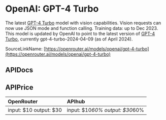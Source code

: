 # OpenAI: GPT-4 Turbo

The latest [GPT-4 Turbo](/models?q=openai/gpt-4-turbo) model with vision capabilities. Vision requests can now use JSON mode and function calling. Training data: up to Dec 2023.
This model is updated by OpenAI to point to the latest version of [GPT-4 Turbo](/models?q=openai/gpt-4-turbo), currently gpt-4-turbo-2024-04-09 (as of April 2024).

SourceLinkName: [https://openrouter.ai/models/openai/gpt-4-turbo](https://openrouter.ai/models/openai/gpt-4-turbo)

## APIDocs



## APIPrice

| OpenRouter | APIhub |
|:---|:---|
| input: $10 output: $30 | input: $10*60% output: $30*60% |
